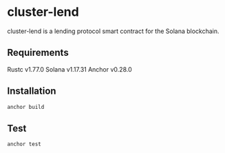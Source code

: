# cluster-lend

cluster-lend is a lending protocol smart contract for the Solana blockchain.

## Requirements

Rustc v1.77.0
Solana v1.17.31
Anchor v0.28.0

## Installation

```sh
anchor build
```

## Test

```sh
anchor test
```